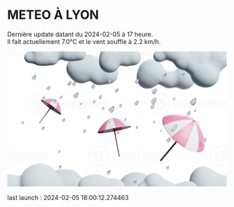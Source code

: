 # METEO À LYON

Dernière update datant du 2024-02-05 à 17 heure.  
Il fait actuellement 7.0°C et le vent souffle à 2.2 km/h.      

![](./.github/rain.png)

last launch : 2024-02-05 18:00:12.274463
